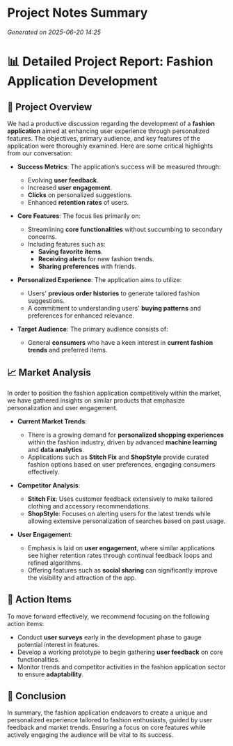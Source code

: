 # Project Notes Summary

*Generated on 2025-06-20 14:25*

# 📊 **Detailed Project Report: Fashion Application Development**

## 📝 **Project Overview**
We had a productive discussion regarding the development of a **fashion application** aimed at enhancing user experience through personalized features. The objectives, primary audience, and key features of the application were thoroughly examined. Here are some critical highlights from our conversation:

- **Success Metrics**: The application’s success will be measured through:
  - Evolving **user feedback**.
  - Increased **user engagement**.
  - **Clicks** on personalized suggestions.
  - Enhanced **retention rates** of users.

- **Core Features**: The focus lies primarily on:
  - Streamlining **core functionalities** without succumbing to secondary concerns.
  - Including features such as:
    - **Saving favorite items**.
    - **Receiving alerts** for new fashion trends.
    - **Sharing preferences** with friends.

- **Personalized Experience**: The application aims to utilize:
  - Users' **previous order histories** to generate tailored fashion suggestions.
  - A commitment to understanding users' **buying patterns** and preferences for enhanced relevance.

- **Target Audience**: The primary audience consists of:
  - General **consumers** who have a keen interest in **current fashion trends** and preferred items.

## 📈 **Market Analysis**
In order to position the fashion application competitively within the market, we have gathered insights on similar products that emphasize personalization and user engagement. 

- **Current Market Trends**:
  - There is a growing demand for **personalized shopping experiences** within the fashion industry, driven by advanced **machine learning** and **data analytics**.
  - Applications such as **Stitch Fix** and **ShopStyle** provide curated fashion options based on user preferences, engaging consumers effectively.
  
- **Competitor Analysis**:
  - **Stitch Fix**: Uses customer feedback extensively to make tailored clothing and accessory recommendations.
  - **ShopStyle**: Focuses on alerting users for the latest trends while allowing extensive personalization of searches based on past usage.
  
- **User Engagement**:
  - Emphasis is laid on **user engagement**, where similar applications see higher retention rates through continual feedback loops and refined algorithms. 
  - Offering features such as **social sharing** can significantly improve the visibility and attraction of the app.

## 🤝 **Action Items**
To move forward effectively, we recommend focusing on the following action items:
- Conduct **user surveys** early in the development phase to gauge potential interest in features.
- Develop a working prototype to begin gathering **user feedback** on core functionalities.
- Monitor trends and competitor activities in the fashion application sector to ensure **adaptability**.

## 📌 **Conclusion**
In summary, the fashion application endeavors to create a unique and personalized experience tailored to fashion enthusiasts, guided by user feedback and market trends. Ensuring a focus on core features while actively engaging the audience will be vital to its success.